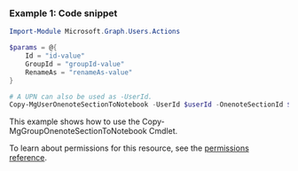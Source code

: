 ### Example 1: Code snippet

```powershellImport-Module Microsoft.Graph.Users.Actions

$params = @{
	Id = "id-value"
	GroupId = "groupId-value"
	RenameAs = "renameAs-value"
}

# A UPN can also be used as -UserId.
Copy-MgUserOnenoteSectionToNotebook -UserId $userId -OnenoteSectionId $onenoteSectionId -BodyParameter $params
```
This example shows how to use the Copy-MgGroupOnenoteSectionToNotebook Cmdlet.
To learn about permissions for this resource, see the [permissions reference](/graph/permissions-reference).


